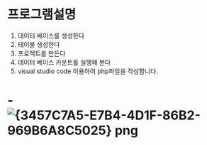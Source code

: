 # 프로그램설명
1. 데이터 베이스를 생성한다
2. 테이블 생성한다
3. 프로젝트를 만든다
4. 데이터 베이스 카운트를 실행해 본다
5. visual studio code 이용하여 php파일을 작성합니다.
# -![{3457C7A5-E7B4-4D1F-86B2-969B6A8C5025} png](https://user-images.githubusercontent.com/102707554/170012948-9cbb9906-aadd-44a9-b92f-1ccfa01a28de.jpg)
